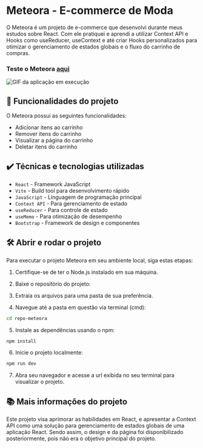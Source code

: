# Meteora - E-commerce de Moda

O Meteora é um projeto de e-commerce que desenvolvi durante meus estudos sobre React. Com ele pratiquei e aprendi a utilizar Context API e Hooks como useReducer, useContext e até criar Hooks personalizados para otimizar o gerenciamento de estados globais e o fluxo do carrinho de compras.

### Teste o Meteora [aqui](https://meteora-iota-wheat.vercel.app/)

![GIF da aplicação em execução](https://i.imgur.com/6vMFziD.gif)

## 🔨 Funcionalidades do projeto

O Meteora possui as seguintes funcionalidades:

- Adicionar itens ao carrinho
- Remover itens do carrinho
- Visualizar a página do carrinho
- Deletar itens do carrinho

## ✔️ Técnicas e tecnologias utilizadas

- `React` - Framework JavaScript
- `Vite` - Build tool para desenvolvimento rápido
- `JavaScript` - Linguagem de programação principal
- `Context API` - Para gerenciamento de estado
- `useReducer` - Para controle de estado
- `useMemo` - Para otimização de desempenho
- `Bootstrap` - Framework de design e componentes

## 🛠️ Abrir e rodar o projeto

Para executar o projeto Meteora em seu ambiente local, siga estas etapas:

1. Certifique-se de ter o Node.js instalado em sua máquina.

2. Baixe o repositório do projeto:

3. Extraia os arquivos para uma pasta de sua preferência.

4. Navegue até a pasta em questão via terminal (cmd):

```bash
cd repo-meteora
```

5. Instale as dependências usando o npm:

```bash
npm install
```

6. Inicie o projeto localmente:

```bash
npm run dev
```

7. Abra seu navegador e acesse a url exibida no seu terminal para visualizar o projeto.

## 📚 Mais informações do projeto

Este projeto visa aprimorar as habilidades em React, e apresentar a Context API como uma solução para gerenciamento de estados globais de uma aplicação React. Sendo assim, o design e da página foi disponibilizado posteriormente, pois não era o objetivo principal do projeto.